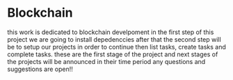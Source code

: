 # Blockchain
this work is dedicated to blockchain develpoment
in the first step of this project we are going to install depedenccies
after that the second step will be to setup our projects in order to continue
then list tasks, create tasks and complete tasks.
these are the first stage of the project and next stages of the projects will be 
announced in their time period
any questions and suggestions are open!!
